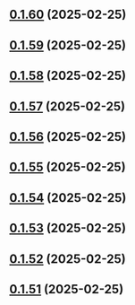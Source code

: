 ## [0.1.60](https://github.com/binary-braids/terraform-oracle/compare/v0.1.59...v0.1.60) (2025-02-25)



## [0.1.59](https://github.com/binary-braids/terraform-oracle/compare/v0.1.58...v0.1.59) (2025-02-25)



## [0.1.58](https://github.com/binary-braids/terraform-oracle/compare/v0.1.57...v0.1.58) (2025-02-25)



## [0.1.57](https://github.com/binary-braids/terraform-oracle/compare/v0.1.56...v0.1.57) (2025-02-25)



## [0.1.56](https://github.com/binary-braids/terraform-oracle/compare/v0.1.55...v0.1.56) (2025-02-25)



## [0.1.55](https://github.com/binary-braids/terraform-oracle/compare/v0.1.54...v0.1.55) (2025-02-25)



## [0.1.54](https://github.com/binary-braids/terraform-oracle/compare/v0.1.53...v0.1.54) (2025-02-25)



## [0.1.53](https://github.com/binary-braids/terraform-oracle/compare/v0.1.52...v0.1.53) (2025-02-25)



## [0.1.52](https://github.com/binary-braids/terraform-oracle/compare/v0.1.51...v0.1.52) (2025-02-25)



## [0.1.51](https://github.com/binary-braids/terraform-oracle/compare/v0.1.50...v0.1.51) (2025-02-25)



